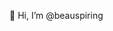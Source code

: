 👋 Hi, I’m @beauspiring

<!---
beauspiring/beauspiring is a ✨ special ✨ repository because its `README.md` (this file) appears on your GitHub profile.
You can click the Preview link to take a look at your changes.
--->
